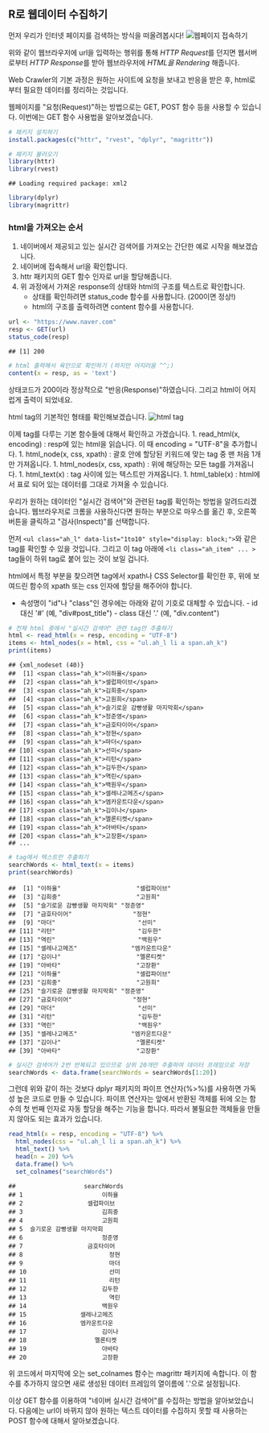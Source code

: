 R로 웹데이터 수집하기
---------------------

먼저 우리가 인터넷 페이지를 검색하는 방식을 떠올려봅시다!
![웹페이지 접속하기](https://ruslanspivak.com/lsbaws-part1/LSBAWS_HTTP_request_response.png)

위와 같이 웹브라우저에 url을 입력하는 행위를 통해 *HTTP Request*를 던지면 웹서버로부터 *HTTP Response*를 받아 웹브라우저에 *HTML을 Rendering* 해줍니다.

Web Crawler의 기본 과정은 원하는 사이트에 요청을 보내고 반응을 받은 후, html로부터 필요한 데이터를 정리하는 것입니다.

웹페이지를 "요청(Request)"하는 방법으로는 GET, POST 함수 등을 사용할 수 있습니다. 이번에는 GET 함수 사용법을 알아보겠습니다.

``` r
# 패키지 설치하기
install.packages(c("httr", "rvest", "dplyr", "magrittr"))
```

``` r
# 패키지 불러오기
library(httr)
library(rvest)
```

    ## Loading required package: xml2

``` r
library(dplyr)
library(magrittr)
```

### html을 가져오는 순서

1.  네이버에서 제공되고 있는 실시간 검색어를 가져오는 간단한 예로 시작을 해보겠습니다.
2.  네이버에 접속해서 url을 확인합니다.
3.  httr 패키지의 GET 함수 인자로 url을 할당해줍니다.
4.  위 과정에서 가져온 response의 상태와 html의 구조를 텍스트로 확인합니다.
    -   상태를 확인하려면 status\_code 함수를 사용합니다. (200이면 정상!)
    -   html의 구조를 출력하려면 content 함수를 사용합니다.

``` r
url <- "https://www.naver.com"
resp <- GET(url)
status_code(resp)
```

    ## [1] 200

``` r
# html 출력해서 육안으로 확인하기 (하지만 어지러움 ^^;)
content(x = resp, as = 'text')
```

상태코드가 200이라 정상적으로 "반응(Response)"하였습니다. 그리고 html이 어지럽게 출력이 되었네요.

html tag의 기본적인 형태를 확인해보겠습니다. ![html tag](http://tutorial.techaltum.com/images/element.png)

이제 tag를 다루는 기본 함수들에 대해서 확인하고 가겠습니다. 1. read\_html(x, encoding) : resp에 있는 html을 읽습니다. 이 때 encoding = "UTF-8"을 추가합니다. 1. html\_node(x, css, xpath) : 괄호 안에 할당된 키워드에 맞는 tag 중 맨 처음 1개만 가져옵니다. 1. html\_nodes(x, css, xpath) : 위에 해당하는 모든 tag를 가져옵니다. 1. html\_text(x) : tag 사이에 있는 텍스트만 가져옵니다. 1. html\_table(x) : html에서 표로 되어 있는 데이터를 그대로 가져올 수 있습니다.

우리가 원하는 데이터인 "실시간 검색어"와 관련된 tag를 확인하는 방법을 알려드리겠습니다. 웹브라우저로 크롬을 사용하신다면 원하는 부분으로 마우스를 옮긴 후, 오른쪽 버튼을 클릭하고 "검사(Inspect)"를 선택합니다.

먼저 `<ul class="ah_l" data-list="1to10" style="display: block;">`와 같은 tag를 확인할 수 있을 것입니다. 그리고 이 tag 아래에 `<li class="ah_item" ... >` tag들이 하위 tag로 붙어 있는 것이 보일 겁니다.

html에서 특정 부분을 찾으려면 tag에서 xpath나 CSS Selector를 확인한 후, 위에 보여드린 함수의 xpath 또는 css 인자에 할당을 해주어야 합니다.
- 속성명이 "id"나 "class"인 경우에는 아래와 같이 기호로 대체할 수 있습니다. - id 대신 '\#' (예, "div\#post\_title") - class 대신 '.' (예, "div.content")

``` r
# 전체 html 중에서 "실시간 검색어" 관련 tag만 추출하기
html <- read_html(x = resp, encoding = "UTF-8")
items <- html_nodes(x = html, css = "ul.ah_l li a span.ah_k")
print(items)
```

    ## {xml_nodeset (40)}
    ##  [1] <span class="ah_k">이하율</span>
    ##  [2] <span class="ah_k">셀럽파이브</span>
    ##  [3] <span class="ah_k">김희중</span>
    ##  [4] <span class="ah_k">고원희</span>
    ##  [5] <span class="ah_k">슬기로운 감빵생활 마지막회</span>
    ##  [6] <span class="ah_k">정준영</span>
    ##  [7] <span class="ah_k">금호타이어</span>
    ##  [8] <span class="ah_k">정현</span>
    ##  [9] <span class="ah_k">마더</span>
    ## [10] <span class="ah_k">선미</span>
    ## [11] <span class="ah_k">리턴</span>
    ## [12] <span class="ah_k">김두한</span>
    ## [13] <span class="ah_k">역린</span>
    ## [14] <span class="ah_k">백원우</span>
    ## [15] <span class="ah_k">셀레나고메즈</span>
    ## [16] <span class="ah_k">엠카운트다운</span>
    ## [17] <span class="ah_k">김이나</span>
    ## [18] <span class="ah_k">멜론티켓</span>
    ## [19] <span class="ah_k">아바타</span>
    ## [20] <span class="ah_k">고장환</span>
    ## ...

``` r
# tag에서 텍스트만 추출하기
searchWords <- html_text(x = items)
print(searchWords)
```

    ##  [1] "이하율"                     "셀럽파이브"                
    ##  [3] "김희중"                     "고원희"                    
    ##  [5] "슬기로운 감빵생활 마지막회" "정준영"                    
    ##  [7] "금호타이어"                 "정현"                      
    ##  [9] "마더"                       "선미"                      
    ## [11] "리턴"                       "김두한"                    
    ## [13] "역린"                       "백원우"                    
    ## [15] "셀레나고메즈"               "엠카운트다운"              
    ## [17] "김이나"                     "멜론티켓"                  
    ## [19] "아바타"                     "고장환"                    
    ## [21] "이하율"                     "셀럽파이브"                
    ## [23] "김희중"                     "고원희"                    
    ## [25] "슬기로운 감빵생활 마지막회" "정준영"                    
    ## [27] "금호타이어"                 "정현"                      
    ## [29] "마더"                       "선미"                      
    ## [31] "리턴"                       "김두한"                    
    ## [33] "역린"                       "백원우"                    
    ## [35] "셀레나고메즈"               "엠카운트다운"              
    ## [37] "김이나"                     "멜론티켓"                  
    ## [39] "아바타"                     "고장환"

``` r
# 실시간 검색어가 2번 반복되고 있으므로 상위 20개만 추출하여 데이터 프레임으로 저장
searchWords <- data.frame(searchWords = searchWords[1:20])
```

그런데 위와 같이 하는 것보다 dplyr 패키지의 파이프 연산자(%&gt;%)를 사용하면 가독성 높은 코드로 만들 수 있습니다. 파이프 연산자는 앞에서 반환된 객체를 뒤에 오는 함수의 첫 번째 인자로 자동 할당을 해주는 기능을 합니다. 따라서 불필요한 객체들을 만들지 않아도 되는 효과가 있습니다.

``` r
read_html(x = resp, encoding = "UTF-8") %>% 
  html_nodes(css = "ul.ah_l li a span.ah_k") %>% 
  html_text() %>% 
  head(n = 20) %>% 
  data.frame() %>% 
  set_colnames("searchWords")
```

    ##                   searchWords
    ## 1                      이하율
    ## 2                  셀럽파이브
    ## 3                      김희중
    ## 4                      고원희
    ## 5  슬기로운 감빵생활 마지막회
    ## 6                      정준영
    ## 7                  금호타이어
    ## 8                        정현
    ## 9                        마더
    ## 10                       선미
    ## 11                       리턴
    ## 12                     김두한
    ## 13                       역린
    ## 14                     백원우
    ## 15               셀레나고메즈
    ## 16               엠카운트다운
    ## 17                     김이나
    ## 18                   멜론티켓
    ## 19                     아바타
    ## 20                     고장환

위 코드에서 마지막에 오는 set\_colnames 함수는 magrittr 패키지에 속합니다. 이 함수를 추가하지 않으면 새로 생성된 데이터 프레임의 열이름에 '.'으로 설정됩니다.

이상 GET 함수를 이용하여 "네이버 실시간 검색어"를 수집하는 방법을 알아보았습니다. 다음에는 url이 바뀌지 않아 원하는 텍스트 데이터를 수집하지 못할 때 사용하는 POST 함수에 대해서 알아보겠습니다.
